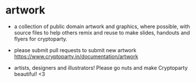 artwork
=======

  * a collection of public domain artwork and graphics, where possible, with source files to help others remix and reuse to make slides, handouts and flyers for  cryptoparty.

  * please submit pull requests to submit new artwork https://www.cryptoparty.in/documentation/artwork

  * artists, designers and illustrators! Please go nuts and make Cryptoparty beautiful! <3
